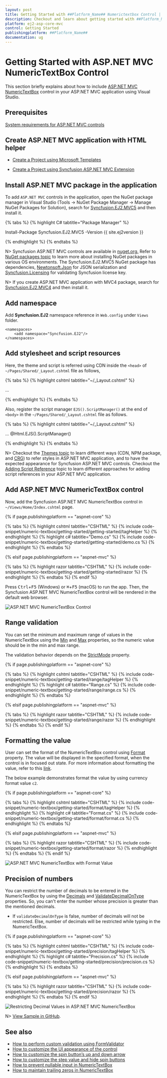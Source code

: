 ```yaml
---
layout: post
title: Getting Started with ##Platform_Name## Numerictextbox Control | Syncfusion
description: Checkout and learn about getting started with ##Platform_Name## Numerictextbox control of Syncfusion Essential JS 2 and more details.
platform: ej2-asp-core-mvc
control: Getting Started
publishingplatform: ##Platform_Name##
documentation: ug
---
```



# Getting Started with ASP.NET MVC NumericTextBox Control

This section briefly explains about how to include [ASP.NET MVC NumericTextBox](https://www.syncfusion.com/aspnet-core-ui-controls/numeric-textbox) control in your ASP.NET MVC application using Visual Studio.

## Prerequisites

[System requirements for ASP.NET MVC controls](https://ej2.syncfusion.com/aspnetmvc/documentation/system-requirements)

## Create ASP.NET MVC application with HTML helper

* [Create a Project using Microsoft Templates](https://docs.microsoft.com/en-us/aspnet/core/tutorials/first-mvc-app/start-mvc?view=aspnetcore-6.0&tabs=visual-studio)

* [Create a Project using Syncfusion ASP.NET MVC Extension](https://ej2.syncfusion.com/aspnetmvc/documentation/getting-started/project-template)

## Install ASP.NET MVC package in the application

To add `ASP.NET MVC` controls in the application, open the NuGet package manager in Visual Studio (Tools → NuGet Package Manager → Manage NuGet Packages for Solution), search for [Syncfusion.EJ2.MVC5](https://www.nuget.org/packages/Syncfusion.EJ2.MVC5) and then install it.

{% tabs %}
{% highlight C# tabtitle="Package Manager" %}

Install-Package Syncfusion.EJ2.MVC5 -Version {{ site.ej2version }}

{% endhighlight %}
{% endtabs %}

N> Syncfusion ASP.NET MVC controls are available in [nuget.org.](https://www.nuget.org/packages?q=syncfusion.EJ2) Refer to [NuGet packages topic](https://ej2.syncfusion.com/aspnetmvc/documentation/nuget-packages) to learn more about installing NuGet packages in various OS environments. The Syncfusion.EJ2.MVC5 NuGet package has dependencies, [Newtonsoft.Json](https://www.nuget.org/packages/Newtonsoft.Json/) for JSON serialization and [Syncfusion.Licensing](https://www.nuget.org/packages/Syncfusion.Licensing/) for validating Syncfusion license key.

N> If you create ASP.NET MVC application with MVC4 package, search for [Syncfusion.EJ2.MVC4](https://www.nuget.org/packages/Syncfusion.EJ2.MVC4) and then install it.

## Add namespace

Add **Syncfusion.EJ2** namespace reference in `Web.config` under `Views` folder.

```
<namespaces>
    <add namespace="Syncfusion.EJ2"/>
</namespaces>
```

## Add stylesheet and script resources

Here, the theme and script is referred using CDN inside the `<head>` of `~/Pages/Shared/_Layout.cshtml` file as follows,

{% tabs %}
{% highlight cshtml tabtitle="~/_Layout.cshtml" %}

<head>
    ...
    <!-- Syncfusion ASP.NET MVC controls styles -->
    <link rel="stylesheet" href="https://cdn.syncfusion.com/ej2/{{ site.ej2version }}/fluent.css" />
    <!-- Syncfusion ASP.NET MVC controls scripts -->
    <script src="https://cdn.syncfusion.com/ej2/{{ site.ej2version }}/dist/ej2.min.js"></script>
</head>

{% endhighlight %}
{% endtabs %}

Also, register the script manager `EJS().ScriptManager()` at the end of `<body>` in the `~/Pages/Shared/_Layout.cshtml` file as follows.

{% tabs %}
{% highlight cshtml tabtitle="~/_Layout.cshtml" %}

<body>
...
    <!-- Syncfusion ASP.NET MVC Script Manager -->
    @Html.EJS().ScriptManager()
</body>

{% endhighlight %}
{% endtabs %}

N> Checkout the [Themes topic](https://ej2.syncfusion.com/aspnetmvc/documentation/appearance/theme) to learn different ways (CDN, NPM package, and [CRG](https://ej2.syncfusion.com/aspnetmvc/documentation/common/custom-resource-generator)) to refer styles in ASP.NET MVC application, and to have the expected appearance for Syncfusion ASP.NET MVC controls. Checkout the [Adding Script Reference](https://ej2.syncfusion.com/aspnetmvc/documentation/common/adding-script-references) topic to learn different approaches for adding script references in your ASP.NET MVC application.

## Add ASP.NET MVC NumericTextBox control

Now, add the Syncfusion ASP.NET MVC NumericTextBox control in `~/Views/Home/Index.cshtml` page.

{% if page.publishingplatform == "aspnet-core" %}

{% tabs %}
{% highlight cshtml tabtitle="CSHTML" %}
{% include code-snippet/numeric-textbox/getting-started/getting-started/tagHelper %}
{% endhighlight %}
{% highlight c# tabtitle="Demo.cs" %}
{% include code-snippet/numeric-textbox/getting-started/getting-started/demo.cs %}
{% endhighlight %}
{% endtabs %}

{% elsif page.publishingplatform == "aspnet-mvc" %}

{% tabs %}
{% highlight razor tabtitle="CSHTML" %}
{% include code-snippet/numeric-textbox/getting-started/getting-started/razor %}
{% endhighlight %}
{% endtabs %}
{% endif %}

Press <kbd>Ctrl</kbd>+<kbd>F5</kbd> (Windows) or <kbd>⌘</kbd>+<kbd>F5</kbd> (macOS) to run the app. Then, the Syncfusion ASP.NET MVC NumericTextBox control will be rendered in the default web browser.

![ASP.NET MVC NumericTextBox Control](images/gettingStarted.png)

## Range validation

You can set the minimum and maximum range of values in the NumericTextBox using the [Min](https://help.syncfusion.com/cr/aspnetmvc-js2/Syncfusion.EJ2.Inputs.NumericTextBox.html#Syncfusion_EJ2_Inputs_NumericTextBox_Min) and [Max](https://help.syncfusion.com/cr/aspnetmvc-js2/Syncfusion.EJ2.Inputs.NumericTextBox.html#Syncfusion_EJ2_Inputs_NumericTextBox_Max) properties, so the numeric value should be in the min and max range.

The validation behavior depends on the [StrictMode](https://help.syncfusion.com/cr/aspnetmvc-js2/Syncfusion.EJ2.Inputs.NumericTextBox.html#Syncfusion_EJ2_Inputs_NumericTextBox_StrictMode) property.

{% if page.publishingplatform == "aspnet-core" %}

{% tabs %}
{% highlight cshtml tabtitle="CSHTML" %}
{% include code-snippet/numeric-textbox/getting-started/range/tagHelper %}
{% endhighlight %}
{% highlight c# tabtitle="Range.cs" %}
{% include code-snippet/numeric-textbox/getting-started/range/range.cs %}
{% endhighlight %}
{% endtabs %}

{% elsif page.publishingplatform == "aspnet-mvc" %}

{% tabs %}
{% highlight razor tabtitle="CSHTML" %}
{% include code-snippet/numeric-textbox/getting-started/range/razor %}
{% endhighlight %}
{% endtabs %}
{% endif %}



## Formatting the value

User can set the format of the NumericTextBox control using [Format](https://help.syncfusion.com/cr/aspnetmvc-js2/Syncfusion.EJ2.Inputs.NumericTextBox.html#Syncfusion_EJ2_Inputs_NumericTextBox_Format) property. The value will be displayed in the specified format, when the control is in focused out state. For more information about formatting the value, refer to this [link](./formats/).

The below example demonstrates format the value by using currency format value `c2`.

{% if page.publishingplatform == "aspnet-core" %}

{% tabs %}
{% highlight cshtml tabtitle="CSHTML" %}
{% include code-snippet/numeric-textbox/getting-started/format/tagHelper %}
{% endhighlight %}
{% highlight c# tabtitle="Format.cs" %}
{% include code-snippet/numeric-textbox/getting-started/format/format.cs %}
{% endhighlight %}
{% endtabs %}

{% elsif page.publishingplatform == "aspnet-mvc" %}

{% tabs %}
{% highlight razor tabtitle="CSHTML" %}
{% include code-snippet/numeric-textbox/getting-started/format/razor %}
{% endhighlight %}
{% endtabs %}
{% endif %}

![ASP.NET MVC NumericTextBox with Format Value](images/format.png)

## Precision of numbers

You can restrict the number of decimals to be entered in the NumericTextBox by using the [Decimals](https://help.syncfusion.com/cr/aspnetmvc-js2/Syncfusion.EJ2.Inputs.NumericTextBox.html#Syncfusion_EJ2_Inputs_NumericTextBox_Decimals) and [ValidateDecimalOnType](https://help.syncfusion.com/cr/aspnetmvc-js2/Syncfusion.EJ2.Inputs.NumericTextBox.html#Syncfusion_EJ2_Inputs_NumericTextBox_ValidateDecimalOnType) properties. So, you can't enter the number whose precision is greater than the mentioned decimals.

* If `validateDecimalOnType` is false, number of decimals will not be restricted. Else, number of decimals will be restricted while typing in the NumericTextBox.

{% if page.publishingplatform == "aspnet-core" %}

{% tabs %}
{% highlight cshtml tabtitle="CSHTML" %}
{% include code-snippet/numeric-textbox/getting-started/precision/tagHelper %}
{% endhighlight %}
{% highlight c# tabtitle="Precision.cs" %}
{% include code-snippet/numeric-textbox/getting-started/precision/precision.cs %}
{% endhighlight %}
{% endtabs %}

{% elsif page.publishingplatform == "aspnet-mvc" %}

{% tabs %}
{% highlight razor tabtitle="CSHTML" %}
{% include code-snippet/numeric-textbox/getting-started/precision/razor %}
{% endhighlight %}
{% endtabs %}
{% endif %}

![Restricting Decimal Values in ASP.NET MVC NumericTextBox](images/precision.png)

N> [View Sample in GitHub](https://github.com/SyncfusionExamples/ASP-NET-MVC-Getting-Started-Examples/tree/main/NumericTextBox/ASP.NET%20MVC%20Razor%20Examples).

## See also

* [How to perform custom validation using FormValidator](./how-to/perform-custom-validation-using-form-validator/)
* [How to customize the UI appearance of the control](./how-to/customize-the-ui-appearance-of-the-control/)
* [How to customize the spin button’s up and down arrow](./how-to/customize-the-spin-buttons-up-and-down-arrow/)
* [How to customize the step value and hide spin buttons](./how-to/customize-the-step-value-and-hide-spin-buttons/)
* [How to prevent nullable input in NumericTextBox](./how-to/prevent-nullable-input-in-numerictextbox/)
* [How to maintain trailing zeros in NumericTextBox](./how-to/maintain-trailing-zeros-in-numerictextbox/)